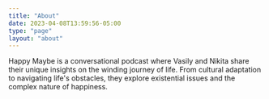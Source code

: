 ```yaml
---
title: "About"
date: 2023-04-08T13:59:56-05:00
type: "page"
layout: "about"
---
```


Happy Maybe is a conversational podcast where Vasily and Nikita share their unique insights on the winding journey of life. From cultural adaptation to navigating life's obstacles, they explore existential issues and the complex nature of happiness.
